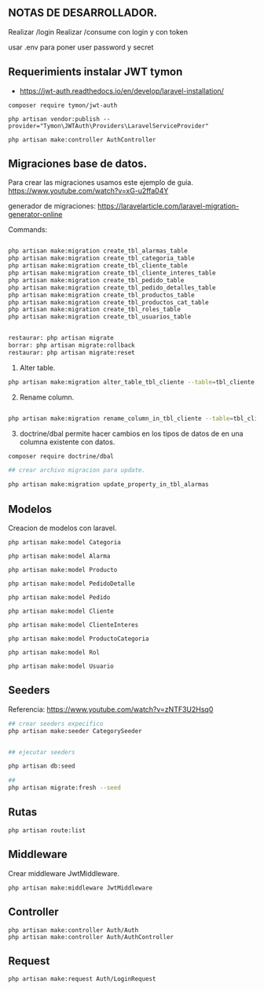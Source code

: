 ## NOTAS DE DESARROLLADOR.

Realizar /login
Realizar /consume con login y con token

usar .env para poner user password y secret


## Requerimients instalar JWT tymon

- https://jwt-auth.readthedocs.io/en/develop/laravel-installation/
``` 
composer require tymon/jwt-auth

php artisan vendor:publish --provider="Tymon\JWTAuth\Providers\LaravelServiceProvider"

php artisan make:controller AuthController
```

## Migraciones base de datos.


Para crear las migraciones usamos este ejemplo de guia. 
https://www.youtube.com/watch?v=xG-u2ffa04Y

generador de migraciones: https://laravelarticle.com/laravel-migration-generator-online

Commands:
```bash

php artisan make:migration create_tbl_alarmas_table 
php artisan make:migration create_tbl_categoria_table
php artisan make:migration create_tbl_cliente_table
php artisan make:migration create_tbl_cliente_interes_table
php artisan make:migration create_tbl_pedido_table
php artisan make:migration create_tbl_pedido_detalles_table
php artisan make:migration create_tbl_productos_table
php artisan make:migration create_tbl_productos_cat_table
php artisan make:migration create_tbl_roles_table 
php artisan make:migration create_tbl_usuarios_table


restaurar: php artisan migrate
borrar: php artisan migrate:rollback
restaurar: php artisan migrate:reset

```

1. Alter table.
```bash
php artisan make:migration alter_table_tbl_cliente --table=tbl_cliente

```

2. Rename column.

```bash

php artisan make:migration rename_column_in_tbl_cliente --table=tbl_cliente

```

3. doctrine/dbal permite hacer cambios en los tipos de datos de en una columna existente con datos.

```bash
composer require doctrine/dbal

## crear archivo migracion para update.

php artisan make:migration update_property_in_tbl_alarmas
```

## Modelos 

Creacion de modelos con laravel.
```
php artisan make:model Categoria

php artisan make:model Alarma

php artisan make:model Producto 

php artisan make:model PedidoDetalle

php artisan make:model Pedido

php artisan make:model Cliente

php artisan make:model ClienteInteres

php artisan make:model ProductoCategoria 

php artisan make:model Rol

php artisan make:model Usuario
```

## Seeders

Referencia: https://www.youtube.com/watch?v=zNTF3U2Hsq0

```bash
## crear seeders expecifico
php artisan make:seeder CategorySeeder


## ejecutar seeders 

php artisan db:seed

## 
php artisan migrate:fresh --seed
```

## Rutas

```
php artisan route:list

```

## Middleware

Crear middleware JwtMiddleware.

```
php artisan make:middleware JwtMiddleware
```
## Controller

```
php artisan make:controller Auth/Auth
php artisan make:controller Auth/AuthController

```

## Request

```
php artisan make:request Auth/LoginRequest
```

